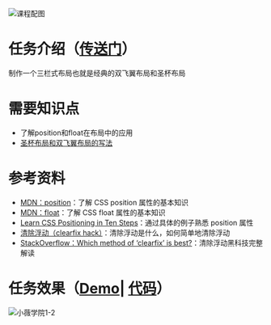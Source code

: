 ![课程配图](http://gss0.baidu.com/9rkZbzqaKgQUohGko9WTAnF6hhy/mms-res/fed/ife/ife_tutor/课程配图.3fb31f3e5af7e8d7.jpg)
# 任务介绍（[传送门](http://ife.baidu.com/course/detail/id/92)）
制作一个三栏式布局也就是经典的双飞翼布局和圣杯布局
# 需要知识点
+ 了解position和float在布局中的应用
+ [圣杯布局和双飞翼布局的写法](http://www.xluos.com/index.php/archives/705/)
# 参考资料
+ [MDN：position](https://developer.mozilla.org/zh-CN/docs/Web/CSS/position)：了解 CSS position 属性的基本知识
+ [MDN：float](https://developer.mozilla.org/en-US/docs/Web/CSS/float)：了解 CSS float 属性的基本知识
+ [Learn CSS Positioning in Ten Steps](http://www.barelyfitz.com/screencast/html-training/css/positioning/)：通过具体的例子熟悉 position 属性
+ [清除浮动（clearfix hack）](http://zh.learnlayout.com/clearfix.html)：清除浮动是什么，如何简单地清除浮动
+ [StackOverflow：Which method of ‘clearfix’ is best?](http://stackoverflow.com/questions/211383/which-method-of-clearfix-is-best)：清除浮动黑科技完整解读
# 任务效果（[Demo](https://xluos.github.io/ife/%E5%B0%8F%E8%96%87%E5%AD%A6%E9%99%A2/1-3.html)| [代码](https://github.com/xluos/ife)）
![小薇学院1-2](http://7xrp04.com1.z0.glb.clouddn.com/task_1_3_1.png)